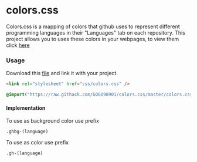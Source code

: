 # colors.css
Colors.css is a mapping of colors that github uses to represent different programming languages in their "Languages" tab on each repository. This project allows you to uses these colors in your webpages, to view them click [here](#colors)

### Usage
Download this  [file](https://github.com/GOGO98901/colors.css/blob/master/colors.css) and link it with your project.
```html
<link rel="stylesheet" href="css/colors.css" />
```
```css
@import("https://raw.githack.com/GOGO98901/colors.css/master/colors.css")
```
#### Implementation
To use as background color use prefix
```
.ghbg-(language)
```
To use as color use prefix
```
.gh-(language)
```
